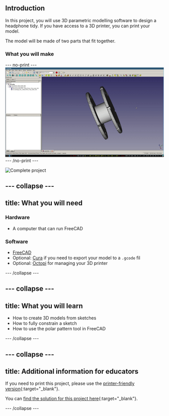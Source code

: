 ## Introduction

In this project, you will use 3D parametric modelling software to design a headphone tidy. If you have access to a 3D printer, you can print your model.

The model will be made of two parts that fit together.

### What you will make

--- no-print ---
![Complete project](images/finished_tidy.gif)
--- /no-print ---

![Complete project](images/finished_tidy.png)

--- collapse ---
---
title: What you will need
---
### Hardware

+ A computer that can run FreeCAD

### Software

+ [FreeCAD](https://www.freecadweb.org/)
+ Optional: [Cura](https://ultimaker.com/en/resources/51943-installation-ultimaker-cura) if you need to export your model to a `.gcode` fil
+ Optional: [Octopi](https://octoprint.org/download/) for managing your 3D printer

--- /collapse ---

--- collapse ---
---
title: What you will learn
---

+ How to create 3D models from sketches
+ How to fully constrain a sketch
+ How to use the polar pattern tool in FreeCAD

--- /collapse ---

--- collapse ---
---
title: Additional information for educators
---

If you need to print this project, please use the [printer-friendly version](https://projects.raspberrypi.org/en/projects/freecad-headphone-tidy/print){:target="_blank"}.

You can [find the solution for this project here](http://rpf.io/p/en/freecad-headphone-tidy-get){:target="_blank"}.

--- /collapse ---
